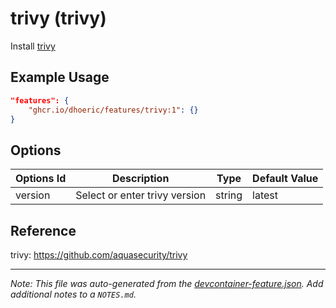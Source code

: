 
# trivy (trivy)

Install [trivy](https://trivy.dev/)

## Example Usage

```json
"features": {
    "ghcr.io/dhoeric/features/trivy:1": {}
}
```

## Options

| Options Id | Description | Type | Default Value |
|-----|-----|-----|-----|
| version | Select or enter trivy version | string | latest |

## Reference

trivy: https://github.com/aquasecurity/trivy

---

_Note: This file was auto-generated from the [devcontainer-feature.json](https://github.com/dhoeric/features/blob/main/src/trivy/devcontainer-feature.json).  Add additional notes to a `NOTES.md`._
